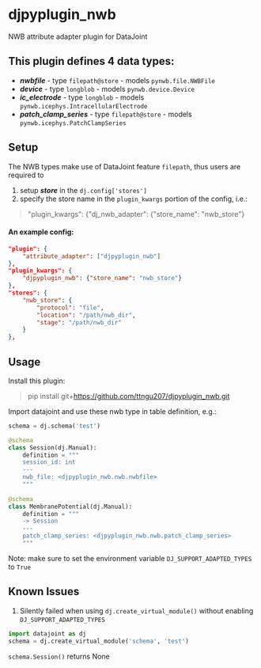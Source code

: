 # djpyplugin_nwb
NWB attribute adapter plugin for DataJoint

## This plugin defines 4 data types:

+ ***nwbfile*** - type `filepath@store` - models `pynwb.file.NWBFile`
+ ***device*** - type `longblob` - models `pynwb.device.Device`
+ ***ic_electrode*** - type `longblob` - models `pynwb.icephys.IntracellularElectrode`
+ ***patch_clamp_series*** - type `filepath@store` - models `pynwb.icephys.PatchClampSeries`

## Setup
The NWB types make use of DataJoint feature `filepath`, thus users are required to
1. setup ***store*** in the `dj.config['stores']`
2. specify the store name in the `plugin_kwargs` portion of the config, i.e.:
>"plugin_kwargs": {"dj_nwb_adapter": {"store_name": "nwb_store"}

#### An example config:
```json
"plugin": {
    "attribute_adapter": ["djpyplugin_nwb"]
},
"plugin_kwargs": {
    "djpyplugin_nwb": {"store_name": "nwb_store"}
},
"stores": {
    "nwb_store": {
        "protocol": "file",
        "location": "/path/nwb_dir",
        "stage": "/path/nwb_dir"
    }
},
```

## Usage
Install this plugin:
>pip install git+https://github.com/ttngu207/djpyplugin_nwb.git

Import datajoint and use these nwb type in table definition, e.g.:

```python
schema = dj.schema('test')

@schema
class Session(dj.Manual):
    definition = """
    session_id: int
    ---
    nwb_file: <djpyplugin_nwb.nwb.nwbfile>
    """
    
@schema
class MembranePotential(dj.Manual):
    definition = """
    -> Session
    ---
    patch_clamp_series: <djpyplugin_nwb.nwb.patch_clamp_series>
    """
```

Note: make sure to set the environment variable `DJ_SUPPORT_ADAPTED_TYPES` to `True` 

## Known Issues
1. Silently failed when using `dj.create_virtual_module()` without enabling `DJ_SUPPORT_ADAPTED_TYPES`
```python
import datajoint as dj
schema = dj.create_virtual_module('schema', 'test')
```

`schema.Session()` returns None